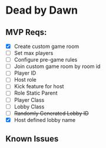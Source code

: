 # Dead by Dawn

## MVP Reqs:

- [x] Create custom game room
- [ ] Set max players
- [ ] Configure pre-game rules
- [ ] Join custom game room by room id
- [ ] Player ID
- [ ] Host role
- [ ] Kick feature for host
- [ ] Role Static Parent
- [ ] Player Class
- [ ] Lobby Class
- [ ] ~~Randomly Generated Lobby ID~~
- [x] Host defined lobby name

## Known Issues
